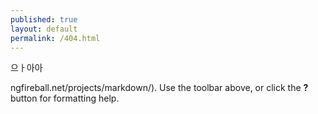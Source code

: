 ```yaml
---
published: true
layout: default
permalink: /404.html
---
```

으ㅏ아아

ngfireball.net/projects/markdown/). Use the toolbar above, or click the **?** button for formatting help.
